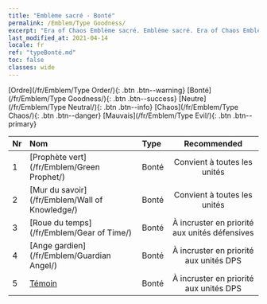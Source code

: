 ```yaml
---
title: "Emblème sacré - Bonté"
permalink: /Emblem/Type Goodness/
excerpt: "Era of Chaos Emblème sacré. Emblème sacré. Era of Chaos Emblème sacré Bonté. Era of Chaos Bonté"
last_modified_at: 2021-04-14
locale: fr
ref: "typeBonté.md"
toc: false
classes: wide
---
```


  [Ordre](/fr/Emblem/Type Order/){: .btn .btn--warning}   [Bonté](/fr/Emblem/Type Goodness/){: .btn .btn--success}   [Neutre](/fr/Emblem/Type Neutral/){: .btn .btn--info}   [Chaos](/fr/Emblem/Type Chaos/){: .btn .btn--danger}   [Mauvais](/fr/Emblem/Type Evil/){: .btn .btn--primary} 

  |  Nr  |             Nom            |    Type    |   Recommended   |
  |:-----|:----------------------------|:-----------|:---------------:|
  | 1 | [Prophète vert](/fr/Emblem/Green Prophet/) | Bonté | Convient à toutes les unités | 
  | 2 | [Mur du savoir](/fr/Emblem/Wall of Knowledge/) | Bonté | Convient à toutes les unités | 
  | 3 | [Roue du temps](/fr/Emblem/Gear of Time/) | Bonté | À incruster en priorité aux unités défensives | 
  | 4 | [Ange gardien](/fr/Emblem/Guardian Angel/) | Bonté | À incruster en priorité aux unités DPS | 
  | 5 | [Témoin](/fr/Emblem/Witness/) | Bonté | À incruster en priorité aux unités DPS | 
